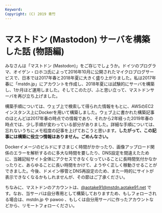 ```yaml
---
Keyword: 
Copyright: (C) 2019 青竹
---
```


# マストドン (Mastodon) サーバを構築した話 (物語編)

みなさんは「マストドン (Mastodon)」をご存じでしょうか。ドイツのプログラマ、オイゲン・ロホコ氏によって2016年10月に公開されたマイクロブログサービスで、日本では2017年春と2018年夏に大きく盛り上がりました。私は2017年春に「mstdn.jp」にアカウントを作成し、2018年夏には試験的にサーバを構築し、1か月ほど運用しました。そしてこのたび、ふと思い立って、マストドンサーバを再び立ち上げました。

構築手順については、ウェブ上で検索して得られた情報をもとに、AWSのEC2インスタンス上にDockerを用いて構築しました。ウェブ上に書かれた構築記事のほとんどは2017年春の時点での情報であり、それから2年経った2019年春の時点では、少し手順が変わっている部分がありました。詳細な手順については、忘れないうちにメモ程度の記事を上げておこうと思います。**したがって、この記事には構築に役立つ情報はありません。ごめんなさい。**

Dockerイメージのビルドにすさまじく時間がかかったり、画像アップロード関係のエラーを解析するのに多大な時間を要したり、DNS設定を間違えたために、当雑記帖サイト全体にアクセスできなくなっていることに長時間気付かなかったりと、あらゆることに長い時間をかけて、ようやく正しく稼動させることができました。今後、ドメイン移管とDNS再設定のため、また一時的にサイトが表示できなくなるかもしれませんが、その節はご了承ください。

ちなみに、マストドンのアカウントは、[@aotake91@mstdn.aotake91.net](https://mstdn.aotake91.net/@aotake91) です。なお、当サーバは自分専用として構築しておりますため、もしフォローされる場合は、mstdn.jp や pawoo 、もしくは自分用サーバに作ったアカウントなどから、リモートフォローください。

